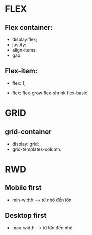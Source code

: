 # FLEX

## Flex container:

- display:flex;
- justify:
- align-items:
- gap:

## Flex-item:

<!-- flex -->

- flex: 1;

- flex: flex-grow flex-shrink flex-basic
<!-- - flex: 0 0 auto -->

# GRID

## grid-container

- display: grid;
- grid-templates-column:

# RWD

## Mobile first

- min-width --> từ nhỏ đến lớn

## Desktop first

- max-width --> từ lớn đến nhỏ
